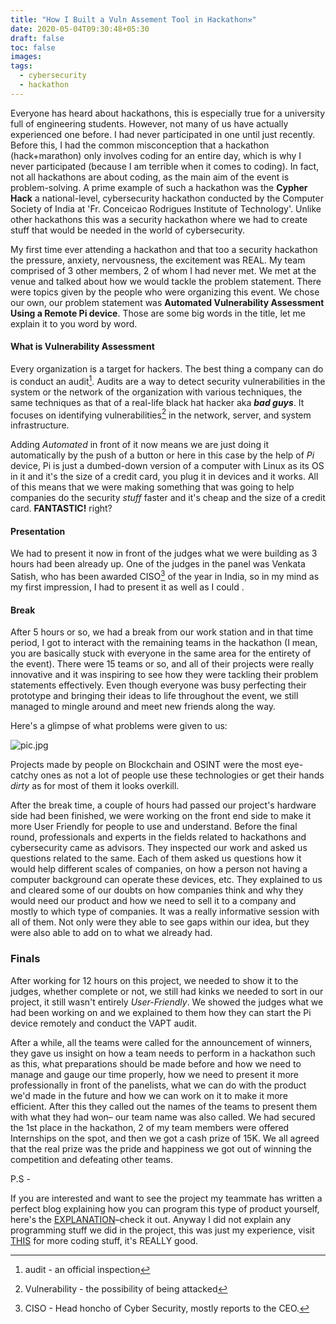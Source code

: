 ```yaml
---
title: "How I Built a Vuln Assement Tool in Hackathon⚒️"
date: 2020-05-04T09:30:48+05:30
draft: false
toc: false
images:
tags:
  - cybersecurity
  - hackathon
---
```


 Everyone has heard about hackathons, this is especially true for a university full of engineering students. However, not many of us have actually experienced one before. I had never participated in one until just recently. Before this, I had the common misconception that a hackathon (hack+marathon) only involves coding for an entire day, which is why I never participated (because I am terrible when it comes to coding). In fact, not all hackathons are about coding, as the main aim of the event is problem-solving. A prime example of such a hackathon was the **Cypher Hack** a national-level, cybersecurity hackathon conducted by the Computer Society of India at 'Fr. Conceicao Rodrigues Institute of Technology'. Unlike other hackathons this was a security hackathon where we had to create stuff that would be needed in the world of cybersecurity.

 My first time ever attending a hackathon and that too a security hackathon the pressure, anxiety, nervousness, the excitement was REAL. My team comprised of 3 other members, 2 of whom I had never met. We met at the venue and talked about how we would tackle the problem statement.
 There were topics given by the people who were organizing this event. We chose our own, our problem statement was **Automated Vulnerability Assessment Using a Remote Pi device**. Those are some big words in the title, let me explain it to you word by word.
 #### What is Vulnerability Assessment

 Every organization is a target for hackers. The best thing a company can do is conduct an audit[^1]. Audits are a way to detect security vulnerabilities in the system or the network of the organization with various techniques, the same techniques as that of a real-life black hat hacker aka ***bad guys***. It focuses on identifying vulnerabilities[^2] in the network, server, and system infrastructure.

 Adding *Automated* in front of it now means we are just doing it automatically by the push of a button or here in this case by the help of *Pi* device, Pi is just a dumbed-down version of a computer with Linux as its OS in it and it's the size of a credit card, you plug it in devices and it works. All of this means that we were making something that was going to help companies do the security *stuff* faster and it's cheap and the size of a credit card. **FANTASTIC!** right? 

 #### Presentation 
 We had to present it now in front of the judges what we were building as 3 hours had been already up. One of the judges in the panel was Venkata Satish, who has been awarded CISO[^3] of the year in India, so in my mind as my first impression, I had to present it as well as I could .
 
 #### Break
 After 5 hours or so, we had a break from our work station and in that time period, I got to interact with the remaining teams in the hackathon (I mean, you are basically stuck with everyone in the same area for the entirety of the event). There were 15 teams or so, and all of their projects were really innovative and it was inspiring to see how they were tackling their problem statements effectively. Even though everyone was busy perfecting their prototype and bringing their ideas to life throughout the event, we still managed to mingle around and meet new friends along the way. 
 
 Here's a glimpse of what problems were given to us: 

 ![pic.jpg](/pic.jpg)
 
 Projects made by people on Blockchain and OSINT were the most eye-catchy ones as not a lot of people use these technologies or get their hands *dirty* as for most of them it looks overkill.

 After the break time, a couple of hours had passed our project's hardware side had been finished, we were working on the front end side to make it more User Friendly for people to use and understand. Before the final round, professionals and experts in the fields related to hackathons and cybersecurity came as advisors. They inspected our work and asked us questions related to the same. Each of them asked us questions how it would help different scales of companies, on how a person not having a computer background can operate these devices, etc. They explained to us and cleared some of our doubts on how companies think and why they would need our product and how we need to sell it to a company and mostly to which type of companies. It was a really informative session with all of them. Not only were they able to see gaps within our idea, but they were also able to add on to what we already had.
 
 ### Finals

 After working for 12 hours on this project, we needed to show it to the judges, whether complete or not, we still had kinks we needed to sort in our project, it still wasn't entirely *User-Friendly*. We showed the judges what we had been working on and we explained to them how they can start the Pi device remotely and conduct the VAPT audit.

 After a while, all the teams were called for the announcement of winners, they gave us insight on how a team needs to perform in a hackathon such as this, what preparations should be made before and how we need to manage and gauge our time properly, how we need to present it more professionally in front of the panelists, what we can do with the product we'd made in the future and how we can work on it to make it more efficient. After this they called out the names of the teams to present them with what they had won– our team name was also called. We had secured the 1st place in the hackathon, 2 of my team members were offered Internships on the spot, and then we got a cash prize of 15K. We all agreed that the real prize was the pride and happiness we got out of winning the competition and defeating other teams.

 P.S -

 If you are interested and want to see the project my teammate has written a perfect blog explaining how you can program this type of product yourself, here's the [EXPLANATION](https://haxbabatech.blogspot.com/2020/04/build-your-own-red-team-dropbox-for_9.html)–check it out. Anyway I did not explain any programming stuff we did in the project, this was just my experience, visit [THIS](https://haxbabatech.blogspot.com/2020/04/build-your-own-red-team-dropbox-for_9.html) for more coding stuff, it's REALLY good. 



[^1]: audit - an official inspection
[^2]: Vulnerability -  the possibility of being attacked
[^3]: CISO - Head honcho of Cyber Security, mostly reports to the CEO.